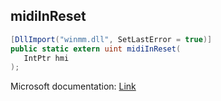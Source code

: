 ## midiInReset

```csharp
[DllImport("winmm.dll", SetLastError = true)]
public static extern uint midiInReset(
   IntPtr hmi
);
```

Microsoft documentation: [Link](https://learn.microsoft.com/en-us/windows/win32/api/mmeapi/nf-mmeapi-midiinreset)
